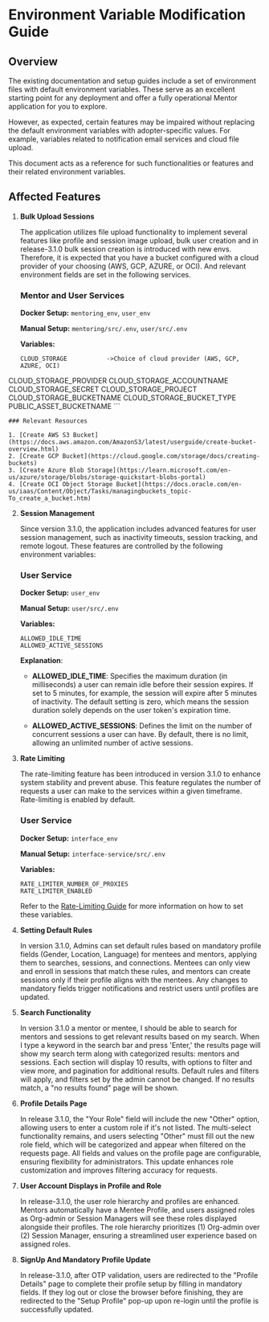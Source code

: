 # Environment Variable Modification Guide

## Overview

The existing documentation and setup guides include a set of environment files with default environment variables. These serve as an excellent starting point for any deployment and offer a fully operational Mentor application for you to explore. 

However, as expected, certain features may be impaired without replacing the default environment variables with adopter-specific values. For example, variables related to notification email services and cloud file upload.

This document acts as a reference for such functionalities or features and their related environment variables.

## Affected Features

1. **Bulk Upload Sessions**

    The application utilizes file upload functionality to implement several features like profile and session image upload, bulk user creation and in release-3.1.0 bulk session creation is introduced with new envs. Therefore, it is expected that you have a bucket configured with a cloud provider of your choosing (AWS, GCP, AZURE, or OCI). And relevant environment fields are set in the following services.

    ### Mentor and User Services

    **Docker Setup:** `mentoring_env`, `user_env`

    **Manual Setup:** `mentoring/src/.env`, `user/src/.env`

    **Variables:**

    ```
    CLOUD_STORAGE			->Choice of cloud provider (AWS, GCP, AZURE, OCI)

CLOUD_STORAGE_PROVIDER
CLOUD_STORAGE_ACCOUNTNAME
CLOUD_STORAGE_SECRET
CLOUD_STORAGE_PROJECT 
CLOUD_STORAGE_BUCKETNAME
CLOUD_STORAGE_BUCKET_TYPE
PUBLIC_ASSET_BUCKETNAME
    ```

    ### Relevant Resources

    1. [Create AWS S3 Bucket](https://docs.aws.amazon.com/AmazonS3/latest/userguide/create-bucket-overview.html)
    2. [Create GCP Bucket](https://cloud.google.com/storage/docs/creating-buckets)
    3. [Create Azure Blob Storage](https://learn.microsoft.com/en-us/azure/storage/blobs/storage-quickstart-blobs-portal)
    4. [Create OCI Object Storage Bucket](https://docs.oracle.com/en-us/iaas/Content/Object/Tasks/managingbuckets_topic-To_create_a_bucket.htm)


2. **Session Management**

    Since version 3.1.0, the application includes advanced features for user session management, such as inactivity timeouts, session tracking, and remote logout. These features are controlled by the following environment variables:

    ### User Service

    **Docker Setup:** `user_env`

    **Manual Setup:** `user/src/.env`

    **Variables:**

    ```
    ALLOWED_IDLE_TIME
    ALLOWED_ACTIVE_SESSIONS
    ```

    **Explanation**:

    - **ALLOWED_IDLE_TIME**: Specifies the maximum duration (in milliseconds) a user can remain idle before their session expires. If set to 5 minutes, for example, the session will expire after 5 minutes of inactivity. The default setting is zero, which means the session duration solely depends on the user token's expiration time.

    - **ALLOWED_ACTIVE_SESSIONS**: Defines the limit on the number of concurrent sessions a user can have. By default, there is no limit, allowing an unlimited number of active sessions.

3. **Rate Limiting**

    The rate-limiting feature has been introduced in version 3.1.0 to enhance system stability and prevent abuse. This feature regulates the number of requests a user can make to the services within a given timeframe. Rate-limiting is enabled by default.

    ### User Service

    **Docker Setup:** `interface_env`

    **Manual Setup:** `interface-service/src/.env`

    **Variables:**

    ```
    RATE_LIMITER_NUMBER_OF_PROXIES
    RATE_LIMITER_ENABLED
    ```

    Refer to the [Rate-Limiting Guide](./MentorEd-Rate-Limiting-Guide.md) for more information on how to set these variables.

4. **Setting Default Rules**

    In version 3.1.0, Admins can set default rules based on mandatory profile fields (Gender, Location, Language) for mentees and mentors, applying them to searches, sessions, and connections. Mentees can only view and enroll in sessions that match these rules, and mentors can create sessions only if their profile aligns with the mentees. Any changes to mandatory fields trigger notifications and restrict users until profiles are updated.

5. **Search Functionality**

    In version 3.1.0 a mentor or mentee, I should be able to search for mentors and sessions to get relevant results based on my search.
    When I type a keyword in the search bar and press 'Enter,' the results page will show my search term along with categorized results: mentors and sessions. Each section will display 10 results, with options to filter and view more, and pagination for additional results. Default rules and filters will apply, and filters set by the admin cannot be changed. If no results match, a "no results found" page will be shown.

6. **Profile Details Page**

    In release 3.1.0, the "Your Role" field will include the new "Other" option, allowing users to enter a custom role if it's not listed. The multi-select functionality remains, and users selecting "Other" must fill out the new role field, which will be categorized and appear when filtered on the requests page. All fields and values on the profile page are configurable, ensuring flexibility for administrators. This update enhances role customization and improves filtering accuracy for requests.

7. **User Account Displays in Profile and Role**
    
    In release-3.1.0, the user role hierarchy and profiles are enhanced. Mentors automatically have a Mentee Profile, and users assigned roles as Org-admin or Session Managers will see these roles displayed alongside their profiles. The role hierarchy prioritizes (1) Org-admin over (2) Session Manager, ensuring a streamlined user experience based on assigned roles.

8. **SignUp And Mandatory Profile Update**
   
   In release-3.1.0, after OTP validation, users are redirected to the "Profile Details" page to complete their profile setup by filling in mandatory fields. If they log out or close the browser before finishing, they are redirected to the "Setup Profile" pop-up upon re-login until the profile is successfully updated.